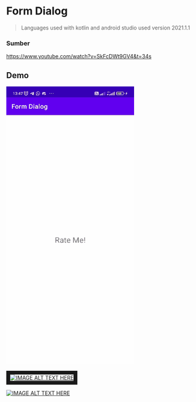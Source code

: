 # Form Dialog
> Languages used with kotlin and android studio used version 2021.1.1

### Sumber
https://www.youtube.com/watch?v=SkFcDWt9GV4&t=34s

## Demo
<img src="Demo/demo.gif" width="340" height="740"/>


<a href="http://www.youtube.com/watch?feature=player_embedded&v=YOUTUBE_VIDEO_ID_HERE
" target="_blank"><img src="https://images.pexels.com/photos/341523/pexels-photo-341523.jpeg?auto=compress&cs=tinysrgb&dpr=1&w=500" 
alt="IMAGE ALT TEXT HERE" width="240" height="180" border="10" /></a>

[![IMAGE ALT TEXT HERE](https://images.pexels.com/photos/341523/pexels-photo-341523.jpeg?auto=compress&cs=tinysrgb&dpr=1&w=500)](http://www.youtube.com/watch?v=YOUTUBE_VIDEO_ID_HERE)
